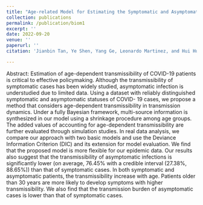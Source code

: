 ```yaml
---
title: "Age-related Model for Estimating the Symptomatic and Asymptomatic Transmissibility of COVID-19 Patients"
collection: publications
permalink: /publication/biom1
excerpt: ''
date: 2022-09-20
venue: ''
paperurl: ''
citation: 'Jianbin Tan, Ye Shen, Yang Ge, Leonardo Martinez, and Hui Huang,  Age-related Model for Estimating the Symptomatic and Asymptomatic Transmissibility of COVID-19 Patients, Biometrics, revised and resubmitted'

---
```

Abstract: Estimation of age-dependent transmissibility of COVID-19 patients is critical to effective policymaking. Although the transmissibility of symptomatic cases has been widely studied, asymptomatic infection is understudied due to limited data. Using a dataset with reliably distinguished symptomatic and asymptomatic statuses of COVID- 19 cases, we propose a method that considers age-dependent transmissibility in transmission dynamics. Under a fully Bayesian framework, multi-source information is synthesized in our model using a shrinkage procedure among age groups. The added values of accounting for age-dependent transmissibility are further evaluated through simulation studies. In real data analysis, we compare our approach with two basic models and use the Deviance Information Criterion (DIC) and its extension for model evaluation. We find that the proposed model is more flexible for our epidemic data. Our results also suggest that the transmissibility of asymptomatic infections is significantly lower (on average, 76.45$\%$ with a credible interval (27.38$\%$, 88.65$\%$)) than that of symptomatic cases. In both symptomatic and asymptomatic patients, the transmissibility increase with age. Patients older than 30 years are more likely to develop symptoms with higher transmissibility. We also find that the transmission burden of asymptomatic cases is lower than that of symptomatic cases.


